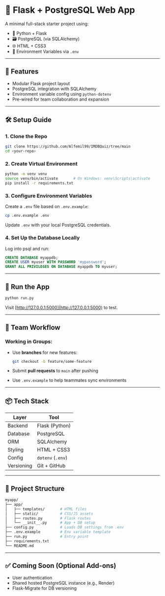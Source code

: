 # 🐍 Flask + PostgreSQL Web App

A minimal full-stack starter project using:

- 🧠 Python + Flask
- 🗃️ PostgreSQL (via SQLAlchemy)
- 🌐 HTML + CSS3
- 🔑 Environment Variables via `.env`

---

## 🚀 Features

- Modular Flask project layout
- PostgreSQL integration with SQLAlchemy
- Environment variable config using `python-dotenv`
- Pre-wired for team collaboration and expansion

---

## 🛠️ Setup Guide

### 1. Clone the Repo

```bash
git clone https://github.com/Alfemil99/IMDBQuiz/tree/main
cd <your-repo>
```

### 2. Create Virtual Environment

```bash
python -m venv venv
source venv/bin/activate       # On Windows: venv\Scripts\activate
pip install -r requirements.txt
```

### 3. Configure Environment Variables

Create a `.env` file based on `.env.example`:

```bash
cp .env.example .env
```

Update `.env` with your local PostgreSQL credentials.

### 4. Set Up the Database Locally

Log into psql and run:

```sql
CREATE DATABASE myappdb;
CREATE USER myuser WITH PASSWORD 'mypassword';
GRANT ALL PRIVILEGES ON DATABASE myappdb TO myuser;
```

---

## 🧪 Run the App

```bash
python run.py
```

Visit [http://127.0.0.1:5000](http://127.0.0.1:5000) to test.

---

## 👥 Team Workflow

### Working in Groups:

- Use **branches** for new features:
  ```bash
  git checkout -b feature/some-feature
  ```

- Submit **pull requests** to `main` after pushing
- Use `.env.example` to help teammates sync environments

---

## 📦 Tech Stack

| Layer     | Tool                |
|-----------|---------------------|
| Backend   | Flask (Python)      |
| Database  | PostgreSQL          |
| ORM       | SQLAlchemy          |
| Styling   | HTML + CSS3         |
| Config    | `dotenv` (`.env`)   |
| Versioning| Git + GitHub        |

---

## 📂 Project Structure

```bash
myapp/
├── app/
│   ├── templates/       # HTML files
│   ├── static/          # CSS/JS assets
│   ├── routes.py        # Flask routes
│   └── __init__.py      # App + DB setup
├── config.py            # Loads DB settings from .env
├── .env.example         # Env variable template
├── run.py               # Entry point
├── requirements.txt
└── README.md
```

---

## ✅ Coming Soon (Optional Add-ons)

- User authentication
- Shared hosted PostgreSQL instance (e.g., Render)
- Flask-Migrate for DB versioning
